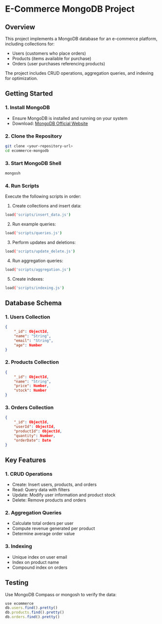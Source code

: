 # E-Commerce MongoDB Project

## Overview

This project implements a MongoDB database for an e-commerce platform, including collections for:
- Users (customers who place orders)
- Products (items available for purchase)
- Orders (user purchases referencing products)

The project includes CRUD operations, aggregation queries, and indexing for optimization.

## Getting Started

### 1. Install MongoDB
- Ensure MongoDB is installed and running on your system
- Download: [MongoDB Official Website](https://www.mongodb.com/try/download/community)

### 2. Clone the Repository
```bash
git clone <your-repository-url>
cd ecommerce-mongodb
```

### 3. Start MongoDB Shell
```bash
mongosh
```

### 4. Run Scripts
Execute the following scripts in order:

1. Create collections and insert data:
```bash
load('scripts/insert_data.js')
```

2. Run example queries:
```bash
load('scripts/queries.js')
```

3. Perform updates and deletions:
```bash
load('scripts/update_delete.js')
```

4. Run aggregation queries:
```bash
load('scripts/aggregation.js')
```

5. Create indexes:
```bash
load('scripts/indexing.js')
```

## Database Schema

### 1. Users Collection
```json
{
    "_id": ObjectId,
    "name": "String",
    "email": "String",
    "age": Number
}
```

### 2. Products Collection
```json
{
    "_id": ObjectId,
    "name": "String",
    "price": Number,
    "stock": Number
}
```

### 3. Orders Collection
```json
{
    "_id": ObjectId,
    "userId": ObjectId,
    "productId": ObjectId,
    "quantity": Number,
    "orderDate": Date
}
```

## Key Features

### 1. CRUD Operations
- Create: Insert users, products, and orders
- Read: Query data with filters
- Update: Modify user information and product stock
- Delete: Remove products and orders

### 2. Aggregation Queries
- Calculate total orders per user
- Compute revenue generated per product
- Determine average order value

### 3. Indexing
- Unique index on user email
- Index on product name
- Compound index on orders

## Testing
Use MongoDB Compass or mongosh to verify the data:
```javascript
use ecommerce
db.users.find().pretty()
db.products.find().pretty()
db.orders.find().pretty()
